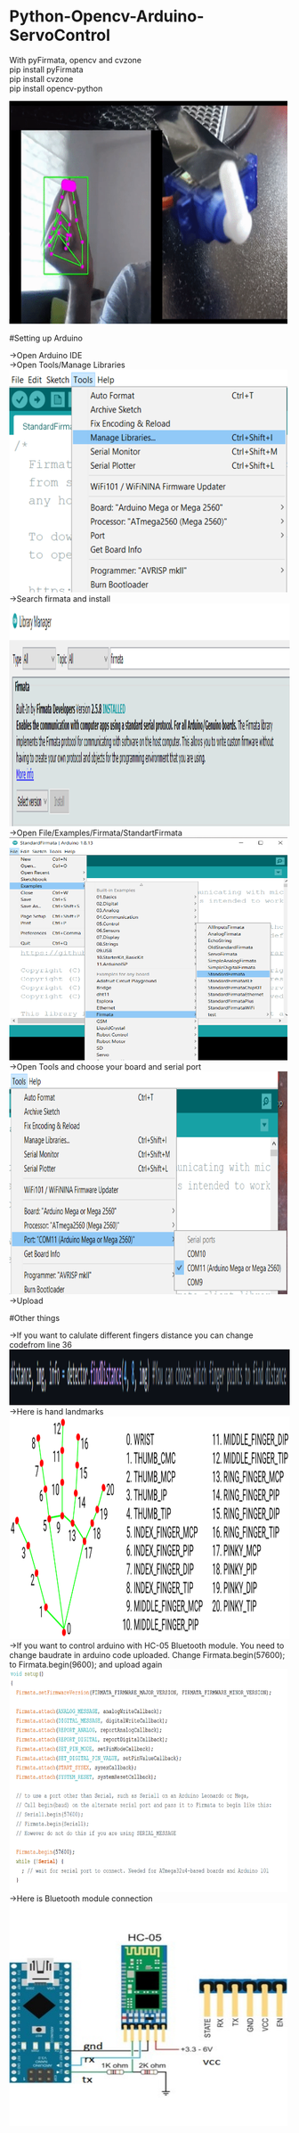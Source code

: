 # Python-Opencv-Arduino-ServoControl  
With pyFirmata, opencv and cvzone  
pip install pyFirmata  
pip install cvzone  
pip install opencv-python  

<img src="https://github.com/heimdilon/Python-Opencv-Arduino-ServoControl/blob/main/pics/demo.gif" width="500" height="400" />  

#Setting up Arduino  

->Open Arduino IDE  
->Open Tools/Manage Libraries  
<img src="https://github.com/heimdilon/Python-Opencv-Arduino-ServoControl/blob/main/pics/1.png" width="500" height="400" />  
->Search firmata and install  
<img src="https://github.com/heimdilon/Python-Opencv-Arduino-ServoControl/blob/main/pics/2.png" width="700" height="400" />  
->Open File/Examples/Firmata/StandartFirmata  
<img src="https://github.com/heimdilon/Python-Opencv-Arduino-ServoControl/blob/main/pics/3.png" width="500" height="400" />  
->Open Tools and choose your board and serial port  
<img src="https://github.com/heimdilon/Python-Opencv-Arduino-ServoControl/blob/main/pics/4.png" width="500" height="400" />  
->Upload  

#Other things  

->If you want to calulate different fingers distance you can change codefrom line 36  
<img src="https://github.com/heimdilon/Python-Opencv-Arduino-ServoControl/blob/main/pics/5.png" width="1000" height="100" />  
->Here is hand landmarks  
<img src="https://github.com/heimdilon/Python-Opencv-Arduino-ServoControl/blob/main/pics/hand_landmarks.png" width="600" height="400" />  
->If you want to control arduino with HC-05 Bluetooth module. You need to change baudrate in arduino code uploaded. Change Firmata.begin(57600); to Firmata.begin(9600); and upload again  
<img src="https://github.com/heimdilon/Python-Opencv-Arduino-ServoControl/blob/main/pics/6.png" width="500" height="400" />  
->Here is Bluetooth module connection  
<img src="https://github.com/heimdilon/Python-Opencv-Arduino-ServoControl/blob/main/pics/7.jpg" width="500" height="400" />  
